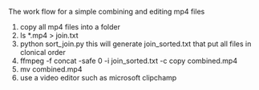 The work flow for a simple combining and editing mp4 files
1. copy all mp4 files into a folder
2. ls *.mp4 > join.txt
3. python sort_join.py 
this will generate join_sorted.txt that put all files in clonical order
4. ffmpeg -f concat -safe 0 -i join_sorted.txt -c copy combined.mp4
5. mv combined.mp4 <windows folder>
6. use a video editor such as microsoft clipchamp
